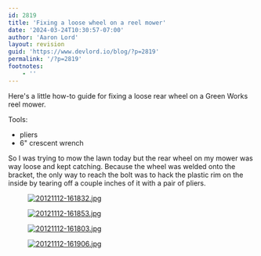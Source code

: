 ```yaml
---
id: 2819
title: 'Fixing a loose wheel on a reel mower'
date: '2024-03-24T10:30:57-07:00'
author: 'Aaron Lord'
layout: revision
guid: 'https://www.devlord.io/blog/?p=2819'
permalink: '/?p=2819'
footnotes:
    - ''
---
```


<!-- wp:paragraph -->
<p>Here's a little how-to guide for fixing a loose rear wheel on a Green Works reel mower.</p>
<!-- /wp:paragraph -->

<!-- wp:paragraph -->
<p>Tools:</p>
<!-- /wp:paragraph -->

<!-- wp:list -->
<ul><!-- wp:list-item -->
<li>pliers</li>
<!-- /wp:list-item -->

<!-- wp:list-item -->
<li>6" crescent wrench</li>
<!-- /wp:list-item --></ul>
<!-- /wp:list -->

<!-- wp:paragraph -->
<p>So I was trying to mow the lawn today but the rear wheel on my mower was way loose and kept catching. Because the wheel was welded onto the bracket, the only way to reach the bolt was to hack the plastic rim on the inside by tearing off a couple inches of it with a pair of pliers.</p>
<!-- /wp:paragraph -->

<!-- wp:image {"linkDestination":"custom"} -->
<figure class="wp-block-image"><a href="/blog/wp-content/uploads/2012/11/20121112-161832.jpg"><img src="/blog/wp-content/uploads/2012/11/20121112-161832.jpg" alt="20121112-161832.jpg"/></a></figure>
<!-- /wp:image -->

<!-- wp:image {"linkDestination":"custom"} -->
<figure class="wp-block-image"><a href="/blog/wp-content/uploads/2012/11/20121112-161853-scaled-1.jpg"><img src="/blog/wp-content/uploads/2012/11/20121112-161853-scaled-1.jpg" alt="20121112-161853.jpg"/></a></figure>
<!-- /wp:image -->

<!-- wp:image {"linkDestination":"custom"} -->
<figure class="wp-block-image"><a href="/blog/wp-content/uploads/2012/11/20121112-161803-scaled-1.jpg"><img src="/blog/wp-content/uploads/2012/11/20121112-161803-scaled-1.jpg" alt="20121112-161803.jpg"/></a></figure>
<!-- /wp:image -->

<!-- wp:image {"linkDestination":"custom"} -->
<figure class="wp-block-image"><a href="/blog/wp-content/uploads/2012/11/20121112-161906-scaled-1.jpg"><img src="/blog/wp-content/uploads/2012/11/20121112-161906-scaled-1.jpg" alt="20121112-161906.jpg"/></a></figure>
<!-- /wp:image -->
